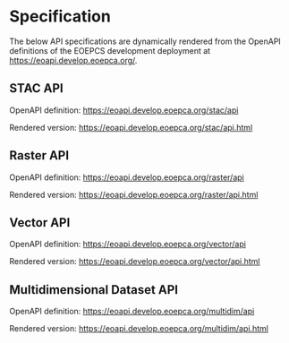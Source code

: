 # Specification

The below API specifications are dynamically rendered from the OpenAPI definitions of the EOEPCS development deployment at https://eoapi.develop.eoepca.org/.

## STAC API

OpenAPI definition: <https://eoapi.develop.eoepca.org/stac/api>

Rendered version: <https://eoapi.develop.eoepca.org/stac/api.html>

<swagger-ui src="https://eoapi.develop.eoepca.org/stac/api">

## Raster API

OpenAPI definition: <https://eoapi.develop.eoepca.org/raster/api>

Rendered version: <https://eoapi.develop.eoepca.org/raster/api.html>

<swagger-ui src="https://eoapi.develop.eoepca.org/raster/api">

## Vector API

OpenAPI definition: <https://eoapi.develop.eoepca.org/vector/api>

Rendered version: <https://eoapi.develop.eoepca.org/vector/api.html>

<swagger-ui src="https://eoapi.develop.eoepca.org/vector/api">

## Multidimensional Dataset API

OpenAPI definition: <https://eoapi.develop.eoepca.org/multidim/api>

Rendered version: <https://eoapi.develop.eoepca.org/multidim/api.html>

<swagger-ui src="https://eoapi.develop.eoepca.org/multidim/api">
